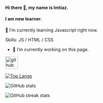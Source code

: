 #### Hi there 👋, my name is Imtiaz.
#### I am new learner.
🌱 I’m currently learning Javascript right now.

Skills: JS / HTML / CSS

- 🔭 I’m currently working on this page. 


[<img src='https://cdn.jsdelivr.net/npm/simple-icons@3.0.1/icons/github.svg' alt='github' height='40'>](https://github.com/imtiaz-abdurrahim)  

[![Top Langs](https://github-readme-stats.vercel.app/api/top-langs/?username=imtiaz-abdurrahim)](https://github.com/anuraghazra/github-readme-stats)

![GitHub stats](https://github-readme-stats.vercel.app/api?username=imtiaz-abdurrahim&show_icons=true)  

![GitHub streak stats](https://streak-stats.demolab.com/?user=imtiaz-abdurrahim)  



<!--
**imtiaz-abdurrahim/imtiaz-abdurrahim** is a ✨ _special_ ✨ repository because its `README.md` (this file) appears on your GitHub profile.

Here are some ideas to get you started:

- 🔭 I’m currently working on ...

- 👯 I’m looking to collaborate on ...
- 🤔 I’m looking for help with ...
- 💬 Ask me about ...
- 📫 How to reach me: ...
- 😄 Pronouns: ...
- ⚡ Fun fact: ...
-->
